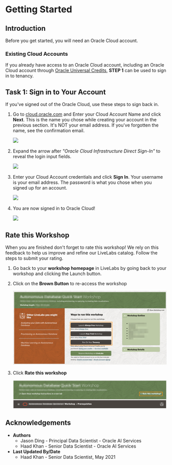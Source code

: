 # Getting Started

## Introduction

Before you get started, you will need an Oracle Cloud account.

### Existing Cloud Accounts

If you already have access to an Oracle Cloud account, including an Oracle Cloud account through [Oracle Universal Credits](https://docs.oracle.com/en/cloud/get-started/subscriptions-cloud/csgsg/universal-credits.html),  **STEP 1** can be used to sign in to tenancy.


## Task 1: Sign in to Your Account

If you've signed out of the Oracle Cloud, use these steps to sign back in.

1. Go to [cloud.oracle.com](https://cloud.oracle.com) and Enter your Cloud Account Name and click **Next**. This is the name you chose while creating your account in the previous section. It's NOT your email address. If you've forgotten the name, see the confirmation email.

    ![](https://objectstorage.us-phoenix-1.oraclecloud.com/p/SJgQwcGUvQ4LqtQ9xGsxRcgoSN19Wip9vSdk-D_lBzi7bhDP6eG1zMBl0I21Qvaz/n/c4u02/b/common/o/labs/cloud-login/images/cloud-oracle.png " ")

2. Expand the arrow after *"Oracle Cloud Infrastructure Direct Sign-In"* to reveal the login input fields.

    ![](https://objectstorage.us-phoenix-1.oraclecloud.com/p/SJgQwcGUvQ4LqtQ9xGsxRcgoSN19Wip9vSdk-D_lBzi7bhDP6eG1zMBl0I21Qvaz/n/c4u02/b/common/o/labs/cloud-login/images/cloud-login-tenant.png "")

3. Enter your Cloud Account credentials and click **Sign In**. Your username is your email address. The password is what you chose when you signed up for an account.

    ![](https://objectstorage.us-phoenix-1.oraclecloud.com/p/SJgQwcGUvQ4LqtQ9xGsxRcgoSN19Wip9vSdk-D_lBzi7bhDP6eG1zMBl0I21Qvaz/n/c4u02/b/common/o/labs/cloud-login/images/oci-signin.png "")

4. You are now signed in to Oracle Cloud!

    ![](https://objectstorage.us-phoenix-1.oraclecloud.com/p/SJgQwcGUvQ4LqtQ9xGsxRcgoSN19Wip9vSdk-D_lBzi7bhDP6eG1zMBl0I21Qvaz/n/c4u02/b/common/o/labs/cloud-login/images/oci-console-home-page.png "")

## **Rate this Workshop**
When you are finished don't forget to rate this workshop!  We rely on this feedback to help us improve and refine our LiveLabs catalog.  Follow the steps to submit your rating.

1.  Go back to your **workshop homepage** in LiveLabs by going back to your workshop and clicking the Launch button.
2.  Click on the **Brown Button** to re-access the workshop  

    ![](https://github.com/oracle/learning-library/blob/master/common/labs/cloud-login/images/workshop-homepage-2.png " ")

3.  Click **Rate this workshop**

    ![](https://github.com/oracle/learning-library/blob/master/common/labs/cloud-login/images/rate-this-workshop.png " ")


## **Acknowledgements**
* **Authors**
    * Jason Ding - Principal Data Scientist - Oracle AI Services
    * Haad Khan - Senior Data Scientist - Oracle AI Services
* **Last Updated By/Date**
    * Haad Khan - Senior Data Scientist, May 2021
